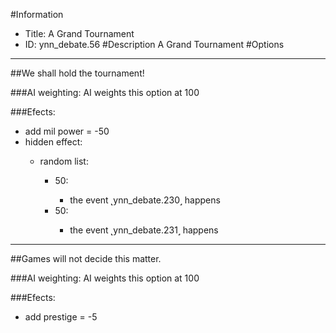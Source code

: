 #Information
 - Title: A Grand Tournament
 - ID: ynn_debate.56
#Description
A Grand Tournament
#Options

___
##We shall hold the tournament!

###AI weighting:
AI weights this option at 100


###Efects:<ul><li>add mil power = -50</li><li>hidden effect:</li><ul><li>random list:</li><ul><li>50:</li><ul><li>the event ˻ynn_debate.230˼ happens</li></ul><li>50:</li><ul><li>the event ˻ynn_debate.231˼ happens</li></ul></ul></ul></ul>

___
##Games will not decide this matter.

###AI weighting:
AI weights this option at 100


###Efects:<ul><li>add prestige = -5</li></ul>
